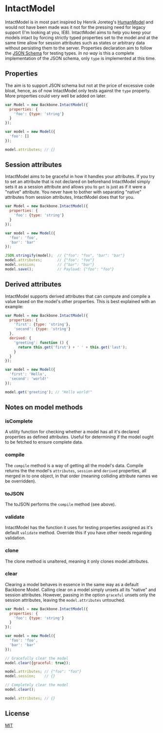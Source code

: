 # IntactModel

IntactModel is in most part inspired by Henrik Joreteg's [HumanModel](https://github.com/HenrikJoreteg/human-model) and would not have been made was it not for the pressing need for legacy support (I'm looking at you, IE8). IntactModel aims to help you keep your models intact by forcing strictly typed properties set to the model and at the same time allow for session attributes such as states or arbitrary data without persisting them to the server.
Properties declaration aim to follow the [JSON Schema](http://json-schema.org/) for testing types. *In no way* is this a complete implementation of the JSON schema, only `type` is implemented at this time.

## Properties
The aim is to support JSON schema but not at the price of excessive code bloat, hence, as of now IntactModel only tests against the `type` property. More properties could very well be added on later.

```javascript
var Model = new Backbone.IntactModel({
  properties: {
    'foo': {type: 'string'}
  }
});

var model = new Model({
  'foo': []
});

model.attributes; // {}
```

## Session attributes
IntactModel aims to be graceful in how it handles your attributes. If you try to set an attribute that is not declared on beforehand IntactModel simply sets it as a session attribute and allows you to `get` is just as if it were a "native" attribute. You never have to bother with separating "native" attributes from session attributes, IntactModel does that for you.

```javascript
var Model = new Backbone.IntactModel({
  properties: {
    'foo': {type: 'string'}
  }
});

var model = new Model({
  'foo': 'foo',
  'bar': 'bar'
});

JSON.stringify(model);  // {"foo": "foo", "bar": "bar"}
model.attributes;       // {"foo": "foo"}
model.session;          // {"bar": "bar"}
model.save();           // Payload: {"foo": "foo"}
```

## Derived attributes
IntactModel supports derived attributes that can compute and compile a value based on the model's other properties. This is best explained with an example:

```javascript
var Model = new Backbone.IntactModel({
  properties: {
    'first': {type: 'string'},
    'second': {type: 'string'}
  },
  derived: {
    'greeting': function () {
      return this.get('first') + ' ' + this.get('last');
    }
  }
});

var model = new Model({
  'first': 'Hello',
  'second': 'world!'
});

model.get('greeting'); // "Hello world!"
```

## Notes on model methods

### isComplete
A utility function for checking whether a model has all it's declared properties as defined attributes. Useful for determining if the model ought to be fetched to ensure complete data.

### compile
The `compile` method is a way of getting all the model's data. Compile returns the the model's `attributes`, `session` and `derived` properties, all merged in to one object, in that order (meaning colliding attribute names we be overridden).

### toJSON
The toJSON performs the `compile` method (see above).

### validate
IntactModel has the function it uses for testing properties assigned as it's default `validate` method. Override this if you have other needs regarding validation.

### clone
The clone method is unaltered, meaning it only clones model.attributes.

### clear
Clearing a model behaves in essence in the same way as a default Backbone Model. Calling clear on a model simply unsets all its "native" and session attributes. However, passing in the option `graceful` unsets only the session attributes, leaving the `model.attributes` untouched.

```javascript
var Model = new Backbone.IntactModel({
  properties: {
    'foo': {type: 'string'}
  }
});

var model = new Model({
  'foo': 'foo',
  'bar': 'bar'
});

// Gracefully clear the model
model.clear({graceful: true});

model.attributes; // {"foo": "foo"}
model.session;    // {}

// Completely clear the model
model.clear();

model.attributes; // {}
```

## License
[MIT](http://opensource.org/licenses/MIT)

